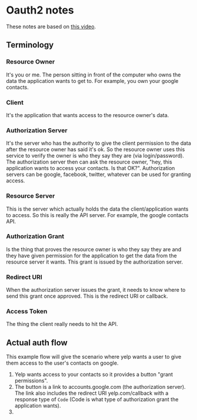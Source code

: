 # Oauth2 notes
These notes are based on [this video](https://www.youtube.com/watch?v=996OiexHze0).

## Terminology

### Resource Owner
It's you or me. The person sitting in front of the computer who owns the data the application wants to get to. For example, you own your google contacts.

### Client
It's the application that wants access to the resource owner's data.

### Authorization Server
It's the server who has the authority to give the client permission to the data after the resource owner has said it's ok. So the resource owner uses this
service to verify the owner is who they say they are (via login/password). The authorization server then can ask the resource owner, "hey, this application
wants to access your contacts. Is that OK?". Authorization servers can be google, facebook, twitter, whatever can be used for granting access.

### Resource Server
This is the server which actually holds the data the client/application wants to access. So this is really the API server. For example, the google contacts API.

### Authorization Grant
Is the thing that proves the resource owner is who they say they are and they have given permission for the application to get the data from the resource server
it wants. This grant is issued by the authorization server.

### Redirect URI
When the authorization server issues the grant, it needs to know where to send this grant once approved. This is the redirect URI or callback.

### Access Token
The thing the client really needs to hit the API.

## Actual auth flow
This example flow will give the scenario where yelp wants a user to give them access to the user's contacts on google.

1. Yelp wants access to your contacts so it provides a button "grant permissions".
1. The button is a link to accounts.google.com (the authorization server). The link also includes the redirect URI yelp.com/callback with a response type of `Code` (Code is what type of authorization grant the application wants).
1. 
